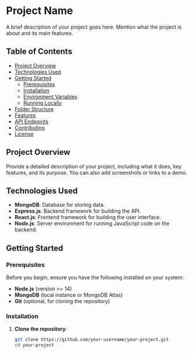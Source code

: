# Project Name

A brief description of your project goes here. Mention what the project is about and its main features.

## Table of Contents

- [Project Overview](#project-overview)
- [Technologies Used](#technologies-used)
- [Getting Started](#getting-started)
  - [Prerequisites](#prerequisites)
  - [Installation](#installation)
  - [Environment Variables](#environment-variables)
  - [Running Locally](#running-locally)
- [Folder Structure](#folder-structure)
- [Features](#features)
- [API Endpoints](#api-endpoints)
- [Contributing](#contributing)
- [License](#license)

## Project Overview

Provide a detailed description of your project, including what it does, key features, and its purpose. You can also add screenshots or links to a demo.

## Technologies Used

- **MongoDB**: Database for storing data.
- **Express.js**: Backend framework for building the API.
- **React.js**: Frontend framework for building the user interface.
- **Node.js**: Server environment for running JavaScript code on the backend.

## Getting Started

### Prerequisites

Before you begin, ensure you have the following installed on your system:

- **Node.js** (version >= 14)
- **MongoDB** (local instance or MongoDB Atlas)
- **Git** (optional, for cloning the repository)

### Installation

1. **Clone the repository**:

   ```bash
   git clone https://github.com/your-username/your-project.git
   cd your-project
